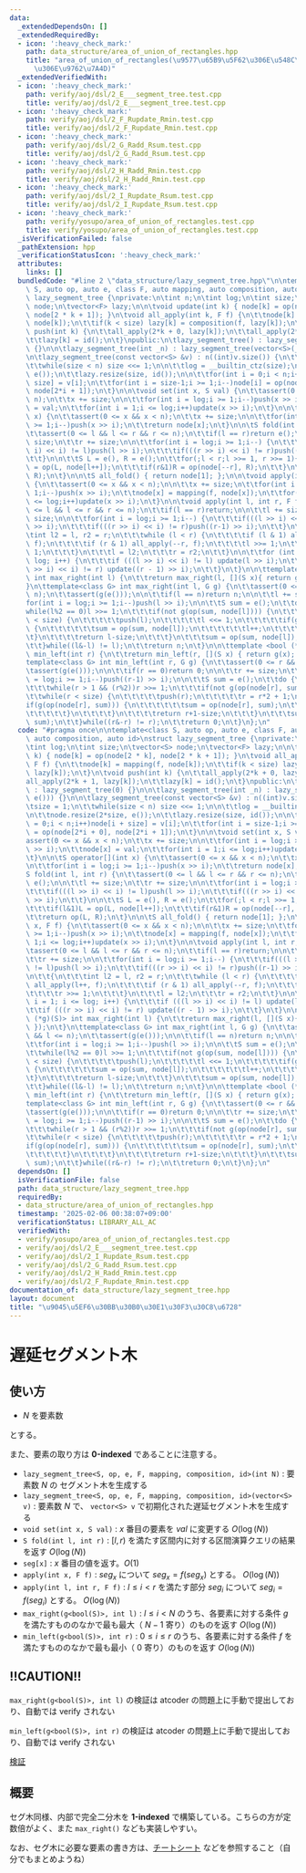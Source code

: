 ```yaml
---
data:
  _extendedDependsOn: []
  _extendedRequiredBy:
  - icon: ':heavy_check_mark:'
    path: data_structure/area_of_union_of_rectangles.hpp
    title: "area_of_union_of_rectangles(\u9577\u65B9\u5F62\u306E\u548C\u96C6\u5408\
      \u306E\u9762\u7A4D)"
  _extendedVerifiedWith:
  - icon: ':heavy_check_mark:'
    path: verify/aoj/dsl/2_E___segment_tree.test.cpp
    title: verify/aoj/dsl/2_E___segment_tree.test.cpp
  - icon: ':heavy_check_mark:'
    path: verify/aoj/dsl/2_F_Rupdate_Rmin.test.cpp
    title: verify/aoj/dsl/2_F_Rupdate_Rmin.test.cpp
  - icon: ':heavy_check_mark:'
    path: verify/aoj/dsl/2_G_Radd_Rsum.test.cpp
    title: verify/aoj/dsl/2_G_Radd_Rsum.test.cpp
  - icon: ':heavy_check_mark:'
    path: verify/aoj/dsl/2_H_Radd_Rmin.test.cpp
    title: verify/aoj/dsl/2_H_Radd_Rmin.test.cpp
  - icon: ':heavy_check_mark:'
    path: verify/aoj/dsl/2_I_Rupdate_Rsum.test.cpp
    title: verify/aoj/dsl/2_I_Rupdate_Rsum.test.cpp
  - icon: ':heavy_check_mark:'
    path: verify/yosupo/area_of_union_of_rectangles.test.cpp
    title: verify/yosupo/area_of_union_of_rectangles.test.cpp
  _isVerificationFailed: false
  _pathExtension: hpp
  _verificationStatusIcon: ':heavy_check_mark:'
  attributes:
    links: []
  bundledCode: "#line 2 \"data_structure/lazy_segment_tree.hpp\"\n\ntemplate<class\
    \ S, auto op, auto e, class F, auto mapping, auto composition, auto id>\nstruct\
    \ lazy_segment_tree {\nprivate:\n\tint n;\n\tint log;\n\tint size;\n\tvector<S>\
    \ node;\n\tvector<F> lazy;\n\n\tvoid update(int k) { node[k] = op(node[2 * k],\
    \ node[2 * k + 1]); }\n\tvoid all_apply(int k, F f) {\n\t\tnode[k] = mapping(f,\
    \ node[k]);\n\t\tif(k < size) lazy[k] = composition(f, lazy[k]);\n\t}\n\tvoid\
    \ push(int k) {\n\t\tall_apply(2*k + 0, lazy[k]);\n\t\tall_apply(2*k + 1, lazy[k]);\n\
    \t\tlazy[k] = id();\n\t}\npublic:\n\tlazy_segment_tree() : lazy_segment_tree(0)\
    \ {}\n\n\tlazy_segment_tree(int _n) : lazy_segment_tree(vector<S>(_n, e())) {}\n\
    \n\tlazy_segment_tree(const vector<S> &v) : n((int)v.size()) {\n\t\tsize = 1;\n\
    \t\twhile(size < n) size <<= 1;\n\n\t\tlog = __builtin_ctz(size);\n\n\t\tnode.resize(2*size,\
    \ e());\n\t\tlazy.resize(size, id());\n\n\t\tfor(int i = 0;i < n;i++)node[i +\
    \ size] = v[i];\n\t\tfor(int i = size-1;i >= 1;i--)node[i] = op(node[2*i + 0],\
    \ node[2*i + 1]);\n\t}\n\n\tvoid set(int x, S val) {\n\t\tassert(0 <= x && x <\
    \ n);\n\t\tx += size;\n\n\t\tfor(int i = log;i >= 1;i--)push(x >> i);\n\t\tnode[x]\
    \ = val;\n\t\tfor(int i = 1;i <= log;i++)update(x >> i);\n\t}\n\n\tS operator[](int\
    \ x) {\n\t\tassert(0 <= x && x < n);\n\t\tx += size;\n\n\t\tfor(int i = log;i\
    \ >= 1;i--)push(x >> i);\n\t\treturn node[x];\n\t}\n\n\tS fold(int l, int r) {\n\
    \t\tassert(0 <= l && l <= r && r <= n);\n\t\tif(l == r)return e();\n\n\t\tl +=\
    \ size;\n\t\tr += size;\n\n\t\tfor(int i = log;i >= 1;i--) {\n\t\t\tif(((l >>\
    \ i) << i) != l)push(l >> i);\n\t\t\tif(((r >> i) << i) != r)push((r-1) >> i);\n\
    \t\t}\n\n\t\tS L = e(), R = e();\n\t\tfor(;l < r;l >>= 1, r >>= 1){\n\t\t\tif(l&1)L\
    \ = op(L, node[l++]);\n\t\t\tif(r&1)R = op(node[--r], R);\n\t\t}\n\t\treturn op(L,\
    \ R);\n\t}\n\n\tS all_fold() { return node[1]; };\n\n\tvoid apply(int x, F f)\
    \ {\n\t\tassert(0 <= x && x < n);\n\n\t\tx += size;\n\t\tfor(int i = log;i >=\
    \ 1;i--)push(x >> i);\n\t\tnode[x] = mapping(f, node[x]);\n\t\tfor(int i = 1;i\
    \ <= log;i++)update(x >> i);\n\t}\n\n\tvoid apply(int l, int r, F f) {\n\t\tassert(0\
    \ <= l && l <= r && r <= n);\n\t\tif(l == r)return;\n\n\t\tl += size;\n\t\tr +=\
    \ size;\n\n\t\tfor(int i = log;i >= 1;i--) {\n\t\t\tif(((l >> i) << i) != l)push(l\
    \ >> i);\n\t\t\tif(((r >> i) << i) != r)push((r-1) >> i);\n\t\t}\n\n\t\t{\n\t\t\
    \tint l2 = l, r2 = r;\n\t\t\twhile (l < r) {\n\t\t\t\tif (l & 1) all_apply(l++,\
    \ f);\n\t\t\t\tif (r & 1) all_apply(--r, f);\n\t\t\t\tl >>= 1;\n\t\t\t\tr >>=\
    \ 1;\n\t\t\t}\n\t\t\tl = l2;\n\t\t\tr = r2;\n\t\t}\n\n\t\tfor (int i = 1; i <=\
    \ log; i++) {\n\t\t\tif (((l >> i) << i) != l) update(l >> i);\n\t\t\tif (((r\
    \ >> i) << i) != r) update((r - 1) >> i);\n\t\t}\n\t}\n\n\ttemplate<bool (*g)(S)>\
    \ int max_right(int l) {\n\t\treturn max_right(l, [](S x){ return g(x); });\n\t\
    }\n\ttemplate<class G> int max_right(int l, G g) {\n\t\tassert(0 <= l && l <=\
    \ n);\n\t\tassert(g(e()));\n\n\t\tif(l == n)return n;\n\n\t\tl += size;\n\t\t\
    for(int i = log;i >= 1;i--)push(l >> i);\n\n\t\tS sum = e();\n\t\tdo {\n\t\t\t\
    while(l%2 == 0)l >>= 1;\n\t\t\tif(not g(op(sum, node[l]))) {\n\t\t\t\twhile(l\
    \ < size) {\n\t\t\t\t\tpush(l);\n\t\t\t\t\tl <<= 1;\n\t\t\t\t\tif(g(op(sum, node[l])))\
    \ {\n\t\t\t\t\t\tsum = op(sum, node[l]);\n\t\t\t\t\t\tl++;\n\t\t\t\t\t}\n\t\t\t\
    \t}\n\t\t\t\treturn l-size;\n\t\t\t}\n\t\t\tsum = op(sum, node[l]);\n\t\t\tl++;\n\
    \t\t}while((l&-l) != l);\n\t\treturn n;\n\t}\n\n\ttemplate <bool (*g)(S)> int\
    \ min_left(int r) {\n\t\treturn min_left(r, [](S x) { return g(x); });\n\t}\n\t\
    template<class G> int min_left(int r, G g) {\n\t\tassert(0 <= r && r <= n);\n\t\
    \tassert(g(e()));\n\n\t\tif(r == 0)return 0;\n\n\t\tr += size;\n\t\tfor(int i\
    \ = log;i >= 1;i--)push((r-1) >> i);\n\n\t\tS sum = e();\n\t\tdo {\n\t\t\tr--;\n\
    \t\t\twhile(r > 1 && (r%2))r >>= 1;\n\t\t\tif(not g(op(node[r], sum))) {\n\t\t\
    \t\twhile(r < size) {\n\t\t\t\t\tpush(r);\n\t\t\t\t\tr = r*2 + 1;\n\t\t\t\t\t\
    if(g(op(node[r], sum))) {\n\t\t\t\t\t\tsum = op(node[r], sum);\n\t\t\t\t\t\tr--;\n\
    \t\t\t\t\t}\n\t\t\t\t}\n\t\t\t\treturn r+1-size;\n\t\t\t}\n\t\t\tsum = op(node[r],\
    \ sum);\n\t\t}while((r&-r) != r);\n\t\treturn 0;\n\t}\n};\n"
  code: "#pragma once\n\ntemplate<class S, auto op, auto e, class F, auto mapping,\
    \ auto composition, auto id>\nstruct lazy_segment_tree {\nprivate:\n\tint n;\n\
    \tint log;\n\tint size;\n\tvector<S> node;\n\tvector<F> lazy;\n\n\tvoid update(int\
    \ k) { node[k] = op(node[2 * k], node[2 * k + 1]); }\n\tvoid all_apply(int k,\
    \ F f) {\n\t\tnode[k] = mapping(f, node[k]);\n\t\tif(k < size) lazy[k] = composition(f,\
    \ lazy[k]);\n\t}\n\tvoid push(int k) {\n\t\tall_apply(2*k + 0, lazy[k]);\n\t\t\
    all_apply(2*k + 1, lazy[k]);\n\t\tlazy[k] = id();\n\t}\npublic:\n\tlazy_segment_tree()\
    \ : lazy_segment_tree(0) {}\n\n\tlazy_segment_tree(int _n) : lazy_segment_tree(vector<S>(_n,\
    \ e())) {}\n\n\tlazy_segment_tree(const vector<S> &v) : n((int)v.size()) {\n\t\
    \tsize = 1;\n\t\twhile(size < n) size <<= 1;\n\n\t\tlog = __builtin_ctz(size);\n\
    \n\t\tnode.resize(2*size, e());\n\t\tlazy.resize(size, id());\n\n\t\tfor(int i\
    \ = 0;i < n;i++)node[i + size] = v[i];\n\t\tfor(int i = size-1;i >= 1;i--)node[i]\
    \ = op(node[2*i + 0], node[2*i + 1]);\n\t}\n\n\tvoid set(int x, S val) {\n\t\t\
    assert(0 <= x && x < n);\n\t\tx += size;\n\n\t\tfor(int i = log;i >= 1;i--)push(x\
    \ >> i);\n\t\tnode[x] = val;\n\t\tfor(int i = 1;i <= log;i++)update(x >> i);\n\
    \t}\n\n\tS operator[](int x) {\n\t\tassert(0 <= x && x < n);\n\t\tx += size;\n\
    \n\t\tfor(int i = log;i >= 1;i--)push(x >> i);\n\t\treturn node[x];\n\t}\n\n\t\
    S fold(int l, int r) {\n\t\tassert(0 <= l && l <= r && r <= n);\n\t\tif(l == r)return\
    \ e();\n\n\t\tl += size;\n\t\tr += size;\n\n\t\tfor(int i = log;i >= 1;i--) {\n\
    \t\t\tif(((l >> i) << i) != l)push(l >> i);\n\t\t\tif(((r >> i) << i) != r)push((r-1)\
    \ >> i);\n\t\t}\n\n\t\tS L = e(), R = e();\n\t\tfor(;l < r;l >>= 1, r >>= 1){\n\
    \t\t\tif(l&1)L = op(L, node[l++]);\n\t\t\tif(r&1)R = op(node[--r], R);\n\t\t}\n\
    \t\treturn op(L, R);\n\t}\n\n\tS all_fold() { return node[1]; };\n\n\tvoid apply(int\
    \ x, F f) {\n\t\tassert(0 <= x && x < n);\n\n\t\tx += size;\n\t\tfor(int i = log;i\
    \ >= 1;i--)push(x >> i);\n\t\tnode[x] = mapping(f, node[x]);\n\t\tfor(int i =\
    \ 1;i <= log;i++)update(x >> i);\n\t}\n\n\tvoid apply(int l, int r, F f) {\n\t\
    \tassert(0 <= l && l <= r && r <= n);\n\t\tif(l == r)return;\n\n\t\tl += size;\n\
    \t\tr += size;\n\n\t\tfor(int i = log;i >= 1;i--) {\n\t\t\tif(((l >> i) << i)\
    \ != l)push(l >> i);\n\t\t\tif(((r >> i) << i) != r)push((r-1) >> i);\n\t\t}\n\
    \n\t\t{\n\t\t\tint l2 = l, r2 = r;\n\t\t\twhile (l < r) {\n\t\t\t\tif (l & 1)\
    \ all_apply(l++, f);\n\t\t\t\tif (r & 1) all_apply(--r, f);\n\t\t\t\tl >>= 1;\n\
    \t\t\t\tr >>= 1;\n\t\t\t}\n\t\t\tl = l2;\n\t\t\tr = r2;\n\t\t}\n\n\t\tfor (int\
    \ i = 1; i <= log; i++) {\n\t\t\tif (((l >> i) << i) != l) update(l >> i);\n\t\
    \t\tif (((r >> i) << i) != r) update((r - 1) >> i);\n\t\t}\n\t}\n\n\ttemplate<bool\
    \ (*g)(S)> int max_right(int l) {\n\t\treturn max_right(l, [](S x){ return g(x);\
    \ });\n\t}\n\ttemplate<class G> int max_right(int l, G g) {\n\t\tassert(0 <= l\
    \ && l <= n);\n\t\tassert(g(e()));\n\n\t\tif(l == n)return n;\n\n\t\tl += size;\n\
    \t\tfor(int i = log;i >= 1;i--)push(l >> i);\n\n\t\tS sum = e();\n\t\tdo {\n\t\
    \t\twhile(l%2 == 0)l >>= 1;\n\t\t\tif(not g(op(sum, node[l]))) {\n\t\t\t\twhile(l\
    \ < size) {\n\t\t\t\t\tpush(l);\n\t\t\t\t\tl <<= 1;\n\t\t\t\t\tif(g(op(sum, node[l])))\
    \ {\n\t\t\t\t\t\tsum = op(sum, node[l]);\n\t\t\t\t\t\tl++;\n\t\t\t\t\t}\n\t\t\t\
    \t}\n\t\t\t\treturn l-size;\n\t\t\t}\n\t\t\tsum = op(sum, node[l]);\n\t\t\tl++;\n\
    \t\t}while((l&-l) != l);\n\t\treturn n;\n\t}\n\n\ttemplate <bool (*g)(S)> int\
    \ min_left(int r) {\n\t\treturn min_left(r, [](S x) { return g(x); });\n\t}\n\t\
    template<class G> int min_left(int r, G g) {\n\t\tassert(0 <= r && r <= n);\n\t\
    \tassert(g(e()));\n\n\t\tif(r == 0)return 0;\n\n\t\tr += size;\n\t\tfor(int i\
    \ = log;i >= 1;i--)push((r-1) >> i);\n\n\t\tS sum = e();\n\t\tdo {\n\t\t\tr--;\n\
    \t\t\twhile(r > 1 && (r%2))r >>= 1;\n\t\t\tif(not g(op(node[r], sum))) {\n\t\t\
    \t\twhile(r < size) {\n\t\t\t\t\tpush(r);\n\t\t\t\t\tr = r*2 + 1;\n\t\t\t\t\t\
    if(g(op(node[r], sum))) {\n\t\t\t\t\t\tsum = op(node[r], sum);\n\t\t\t\t\t\tr--;\n\
    \t\t\t\t\t}\n\t\t\t\t}\n\t\t\t\treturn r+1-size;\n\t\t\t}\n\t\t\tsum = op(node[r],\
    \ sum);\n\t\t}while((r&-r) != r);\n\t\treturn 0;\n\t}\n};\n"
  dependsOn: []
  isVerificationFile: false
  path: data_structure/lazy_segment_tree.hpp
  requiredBy:
  - data_structure/area_of_union_of_rectangles.hpp
  timestamp: '2025-02-06 00:38:07+09:00'
  verificationStatus: LIBRARY_ALL_AC
  verifiedWith:
  - verify/yosupo/area_of_union_of_rectangles.test.cpp
  - verify/aoj/dsl/2_E___segment_tree.test.cpp
  - verify/aoj/dsl/2_I_Rupdate_Rsum.test.cpp
  - verify/aoj/dsl/2_G_Radd_Rsum.test.cpp
  - verify/aoj/dsl/2_H_Radd_Rmin.test.cpp
  - verify/aoj/dsl/2_F_Rupdate_Rmin.test.cpp
documentation_of: data_structure/lazy_segment_tree.hpp
layout: document
title: "\u9045\u5EF6\u30BB\u30B0\u30E1\u30F3\u30C8\u6728"
---
```


# 遅延セグメント木

## 使い方

- $N$ を要素数

とする。

また、要素の取り方は **0-indexed** であることに注意する。

- ``lazy_segment_tree<S, op, e, F, mapping, composition, id>(int N)`` : 要素数 $N$ の セグメント木を生成する
- ``lazy_segment_tree<S, op, e, F, mapping, composition, id>(vector<S> v)`` : 要素数 $N$ で、 ``vector<S> v`` で初期化された遅延セグメント木を生成する
- ``void set(int x, S val)`` : $x$ 番目の要素を $val$ に変更する  $O(\log(N))$
- ``S fold(int l, int r)`` : $[l, r)$ を満たす区間内に対する区間演算クエリの結果を返す $O(\log(N))$
- ``seg[x]`` : $x$ 番目の値を返す。$O(1)$
- ``apply(int x, F f)`` : $seg_x$ について $seg_x = f(seg_x)$ とする。 $O(\log(N))$
- ``apply(int l, int r, F f)`` : $l \leq i < r$ を満たす部分 $seg_i$ について $seg_i = f(seg_i)$ とする。 $O(\log(N))$
- ``max_right(g<bool(S)>, int l)`` : $l \leq i < N$ のうち、各要素に対する条件 $g$ を満たすもののなかで最も最大（ $N-1$ 寄り）のものを返す $O(\log(N))$
- ``min_left(g<bool(S)>, int r)`` : $0 \leq i \leq r$ のうち、各要素に対する条件 $f$ を満たすもののなかで最も最小（ $0$ 寄り）のものを返す $O(\log(N))$

## !!CAUTION!!

``max_right(g<bool(S)>, int l)`` の検証は atcoder の問題上に手動で提出しており、自動では verify されない

``min_left(g<bool(S)>, int r)`` の検証は atcoder の問題上に手動で提出しており、自動では verify されない

[検証](https://atcoder.jp/contests/abc371/submissions/58020164)

## 概要

セグ木同様、内部で完全二分木を **1-indexed** で構築している。こちらの方が定数倍がよく、また ``max_right()`` なども実装しやすい。

なお、セグ木に必要な要素の書き方は、[チートシート](https://betrue12.hateblo.jp/entry/2020/09/23/005940) などを参照すること（自分でもまとめようね）
